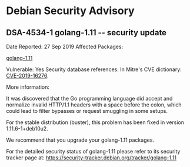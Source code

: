 
Debian Security Advisory
========================


DSA-4534-1 golang-1.11 -- security update
-----------------------------------------



Date Reported:
27 Sep 2019
Affected Packages:

[golang-1.11](https://packages.debian.org/src:golang-1.11)

Vulnerable:
Yes
Security database references:
In Mitre's CVE dictionary: [CVE-2019-16276](https://security-tracker.debian.org/tracker/CVE-2019-16276).  

More information:

It was discovered that the Go programming language did accept and
normalize invalid HTTP/1.1 headers with a space before the colon, which
could lead to filter bypasses or request smuggling in some setups.


For the stable distribution (buster), this problem has been fixed in
version 1.11.6-1+deb10u2.


We recommend that you upgrade your golang-1.11 packages.


For the detailed security status of golang-1.11 please refer to
its security tracker page at:
<https://security-tracker.debian.org/tracker/golang-1.11>





